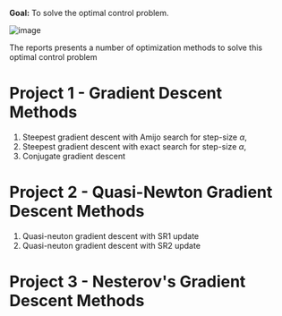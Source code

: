 $\mathbf{Goal: }$ To solve the optimal control problem. 

![image](https://github.com/nataliepham6720/optimization_gradient_descent/assets/112508461/e2f599b0-d3c3-4aa0-a93e-54a894e208df)


The reports presents a number of optimization methods to solve this optimal control problem

# Project 1 - Gradient Descent Methods

1. Steepest gradient descent with Amijo search for step-size $\alpha$,
2. Steepest gradient descent with exact search for step-size $\alpha$,
3. Conjugate gradient descent

# Project 2 - Quasi-Newton Gradient Descent Methods
1. Quasi-neuton gradient descent with SR1 update
2. Quasi-neuton gradient descent with SR2 update

# Project 3 - Nesterov's Gradient Descent Methods
